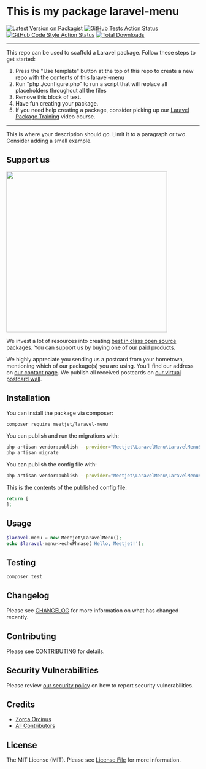 # This is my package laravel-menu

[![Latest Version on Packagist](https://img.shields.io/packagist/v/meetjet/laravel-menu.svg?style=flat-square)](https://packagist.org/packages/meetjet/laravel-menu)
[![GitHub Tests Action Status](https://img.shields.io/github/workflow/status/meetjet/laravel-menu/run-tests?label=tests)](https://github.com/meetjet/laravel-menu/actions?query=workflow%3Arun-tests+branch%3Amain)
[![GitHub Code Style Action Status](https://img.shields.io/github/workflow/status/meetjet/laravel-menu/Check%20&%20fix%20styling?label=code%20style)](https://github.com/meetjet/laravel-menu/actions?query=workflow%3A"Check+%26+fix+styling"+branch%3Amain)
[![Total Downloads](https://img.shields.io/packagist/dt/meetjet/laravel-menu.svg?style=flat-square)](https://packagist.org/packages/meetjet/laravel-menu)

---
This repo can be used to scaffold a Laravel package. Follow these steps to get started:

1. Press the "Use template" button at the top of this repo to create a new repo with the contents of this laravel-menu
2. Run "php ./configure.php" to run a script that will replace all placeholders throughout all the files
3. Remove this block of text.
4. Have fun creating your package.
5. If you need help creating a package, consider picking up our <a href="https://laravelpackage.training">Laravel Package Training</a> video course.
---

This is where your description should go. Limit it to a paragraph or two. Consider adding a small example.

## Support us

[<img src="https://github-ads.s3.eu-central-1.amazonaws.com/laravel-menu.jpg?t=1" width="419px" />](https://spatie.be/github-ad-click/laravel-menu)

We invest a lot of resources into creating [best in class open source packages](https://spatie.be/open-source). You can support us by [buying one of our paid products](https://spatie.be/open-source/support-us).

We highly appreciate you sending us a postcard from your hometown, mentioning which of our package(s) you are using. You'll find our address on [our contact page](https://spatie.be/about-us). We publish all received postcards on [our virtual postcard wall](https://spatie.be/open-source/postcards).

## Installation

You can install the package via composer:

```bash
composer require meetjet/laravel-menu
```

You can publish and run the migrations with:

```bash
php artisan vendor:publish --provider="Meetjet\LaravelMenu\LaravelMenuServiceProvider" --tag="laravel-menu-migrations"
php artisan migrate
```

You can publish the config file with:
```bash
php artisan vendor:publish --provider="Meetjet\LaravelMenu\LaravelMenuServiceProvider" --tag="laravel-menu-config"
```

This is the contents of the published config file:

```php
return [
];
```

## Usage

```php
$laravel-menu = new Meetjet\LaravelMenu();
echo $laravel-menu->echoPhrase('Hello, Meetjet!');
```

## Testing

```bash
composer test
```

## Changelog

Please see [CHANGELOG](CHANGELOG.md) for more information on what has changed recently.

## Contributing

Please see [CONTRIBUTING](.github/CONTRIBUTING.md) for details.

## Security Vulnerabilities

Please review [our security policy](../../security/policy) on how to report security vulnerabilities.

## Credits

- [Zorca Orcinus](https://github.com/zorca)
- [All Contributors](../../contributors)

## License

The MIT License (MIT). Please see [License File](LICENSE.md) for more information.
